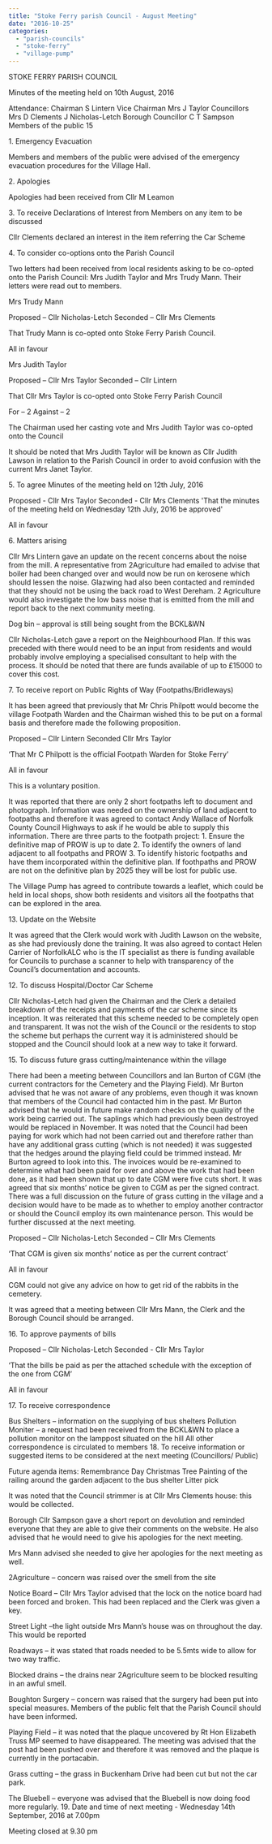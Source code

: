 ```yaml
---
title: "Stoke Ferry parish Council - August Meeting"
date: "2016-10-25"
categories: 
  - "parish-councils"
  - "stoke-ferry"
  - "village-pump"
---
```


STOKE FERRY PARISH COUNCIL

Minutes of the meeting held on 10th August, 2016

Attendance: Chairman S Lintern Vice Chairman Mrs J Taylor Councillors Mrs D Clements J Nicholas-Letch Borough Councillor C T Sampson Members of the public 15

1\. Emergency Evacuation

Members and members of the public were advised of the emergency evacuation procedures for the Village Hall.

2\. Apologies

Apologies had been received from Cllr M Leamon

3\. To receive Declarations of Interest from Members on any item to be discussed

Cllr Clements declared an interest in the item referring the Car Scheme

4\. To consider co-options onto the Parish Council

Two letters had been received from local residents asking to be co-opted onto the Parish Council: Mrs Judith Taylor and Mrs Trudy Mann. Their letters were read out to members.

Mrs Trudy Mann

Proposed – Cllr Nicholas-Letch Seconded – Cllr Mrs Clements

That Trudy Mann is co-opted onto Stoke Ferry Parish Council.

All in favour

Mrs Judith Taylor

Proposed – Cllr Mrs Taylor Seconded – Cllr Lintern

That Cllr Mrs Taylor is co-opted onto Stoke Ferry Parish Council

For – 2 Against – 2

The Chairman used her casting vote and Mrs Judith Taylor was co-opted onto the Council

It should be noted that Mrs Judith Taylor will be known as Cllr Judith Lawson in relation to the Parish Council in order to avoid confusion with the current Mrs Janet Taylor.

5\. To agree Minutes of the meeting held on 12th July, 2016

Proposed - Cllr Mrs Taylor Seconded - Cllr Mrs Clements 'That the minutes of the meeting held on Wednesday 12th July, 2016 be approved'

All in favour

6\. Matters arising

Cllr Mrs Lintern gave an update on the recent concerns about the noise from the mill. A representative from 2Agriculture had emailed to advise that boiler had been changed over and would now be run on kerosene which should lessen the noise. Glazwing had also been contacted and reminded that they should not be using the back road to West Dereham. 2 Agriculture would also investigate the low bass noise that is emitted from the mill and report back to the next community meeting.

Dog bin – approval is still being sought from the BCKL&WN

Cllr Nicholas-Letch gave a report on the Neighbourhood Plan. If this was preceded with there would need to be an input from residents and would probably involve employing a specialised consultant to help with the process. It should be noted that there are funds available of up to £15000 to cover this cost.

7\. To receive report on Public Rights of Way (Footpaths/Bridleways)

It has been agreed that previously that Mr Chris Philpott would become the village Footpath Warden and the Chairman wished this to be put on a formal basis and therefore made the following proposition.

Proposed – Cllr Lintern Seconded Cllr Mrs Taylor

‘That Mr C Philpott is the official Footpath Warden for Stoke Ferry’

All in favour

This is a voluntary position.

It was reported that there are only 2 short footpaths left to document and photograph. Information was needed on the ownership of land adjacent to footpaths and therefore it was agreed to contact Andy Wallace of Norfolk County Council Highways to ask if he would be able to supply this information. There are three parts to the footpath project: 1. Ensure the definitive map of PROW is up to date 2. To identify the owners of land adjacent to all footpaths and PROW 3. To identify historic footpaths and have them incorporated within the definitive plan. If foothpaths and PROW are not on the definitive plan by 2025 they will be lost for public use.

The Village Pump has agreed to contribute towards a leaflet, which could be held in local shops, show both residents and visitors all the footpaths that can be explored in the area.

13\. Update on the Website

It was agreed that the Clerk would work with Judith Lawson on the website, as she had previously done the training. It was also agreed to contact Helen Carrier of NorfolkALC who is the IT specialist as there is funding available for Councils to purchase a scanner to help with transparency of the Council’s documentation and accounts.

12\. To discuss Hospital/Doctor Car Scheme

Cllr Nicholas-Letch had given the Chairman and the Clerk a detailed breakdown of the receipts and payments of the car scheme since its inception. It was reiterated that this scheme needed to be completely open and transparent. It was not the wish of the Council or the residents to stop the scheme but perhaps the current way it is administered should be stopped and the Council should look at a new way to take it forward.

15\. To discuss future grass cutting/maintenance within the village

There had been a meeting between Councillors and Ian Burton of CGM (the current contractors for the Cemetery and the Playing Field). Mr Burton advised that he was not aware of any problems, even though it was known that members of the Council had contacted him in the past. Mr Burton advised that he would in future make random checks on the quality of the work being carried out. The saplings which had previously been destroyed would be replaced in November. It was noted that the Council had been paying for work which had not been carried out and therefore rather than have any additional grass cutting (which is not needed) it was suggested that the hedges around the playing field could be trimmed instead. Mr Burton agreed to look into this. The invoices would be re-examined to determine what had been paid for over and above the work that had been done, as it had been shown that up to date CGM were five cuts short. It was agreed that six months’ notice be given to CGM as per the signed contract. There was a full discussion on the future of grass cutting in the village and a decision would have to be made as to whether to employ another contractor or should the Council employ its own maintenance person. This would be further discussed at the next meeting.

Proposed – Cllr Nicholas-Letch Seconded – Cllr Mrs Clements

‘That CGM is given six months’ notice as per the current contract’

All in favour

CGM could not give any advice on how to get rid of the rabbits in the cemetery.

It was agreed that a meeting between Cllr Mrs Mann, the Clerk and the Borough Council should be arranged.

16\. To approve payments of bills

Proposed – Cllr Nicholas-Letch Seconded - Cllr Mrs Taylor

‘That the bills be paid as per the attached schedule with the exception of the one from CGM’

All in favour

17\. To receive correspondence

Bus Shelters – information on the supplying of bus shelters Pollution Moniter – a request had been received from the BCKL&WN to place a pollution monitor on the lamppost situated on the hill All other correspondence is circulated to members 18. To receive information or suggested items to be considered at the next meeting (Councillors/ Public)

Future agenda items: Remembrance Day Christmas Tree Painting of the railing around the garden adjacent to the bus shelter Litter pick

It was noted that the Council strimmer is at Cllr Mrs Clements house: this would be collected.

Borough Cllr Sampson gave a short report on devolution and reminded everyone that they are able to give their comments on the website. He also advised that he would need to give his apologies for the next meeting.

Mrs Mann advised she needed to give her apologies for the next meeting as well.

2Agriculture – concern was raised over the smell from the site

Notice Board – Cllr Mrs Taylor advised that the lock on the notice board had been forced and broken. This had been replaced and the Clerk was given a key.

Street Light –the light outside Mrs Mann’s house was on throughout the day. This would be reported

Roadways – it was stated that roads needed to be 5.5mts wide to allow for two way traffic.

Blocked drains – the drains near 2Agriculture seem to be blocked resulting in an awful smell.

Boughton Surgery – concern was raised that the surgery had been put into special measures. Members of the public felt that the Parish Council should have been informed.

Playing Field – it was noted that the plaque uncovered by Rt Hon Elizabeth Truss MP seemed to have disappeared. The meeting was advised that the post had been pushed over and therefore it was removed and the plaque is currently in the portacabin.

Grass cutting – the grass in Buckenham Drive had been cut but not the car park.

The Bluebell – everyone was advised that the Bluebell is now doing food more regularly. 19. Date and time of next meeting - Wednesday 14th September, 2016 at 7.00pm

Meeting closed at 9.30 pm
